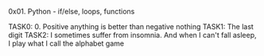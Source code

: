 0x01. Python - if/else, loops, functions

TASK0: 0. Positive anything is better than negative nothing
TASK1: The last digit
TASK2: I sometimes suffer from insomnia. And when I can't fall asleep, I play what I call the alphabet game
